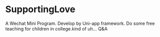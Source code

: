 # SupportingLove
A Wechat Mini Program.
Develop by Uni-app framework.
Do some free teaching for children in college.kind of uh... Q&A
